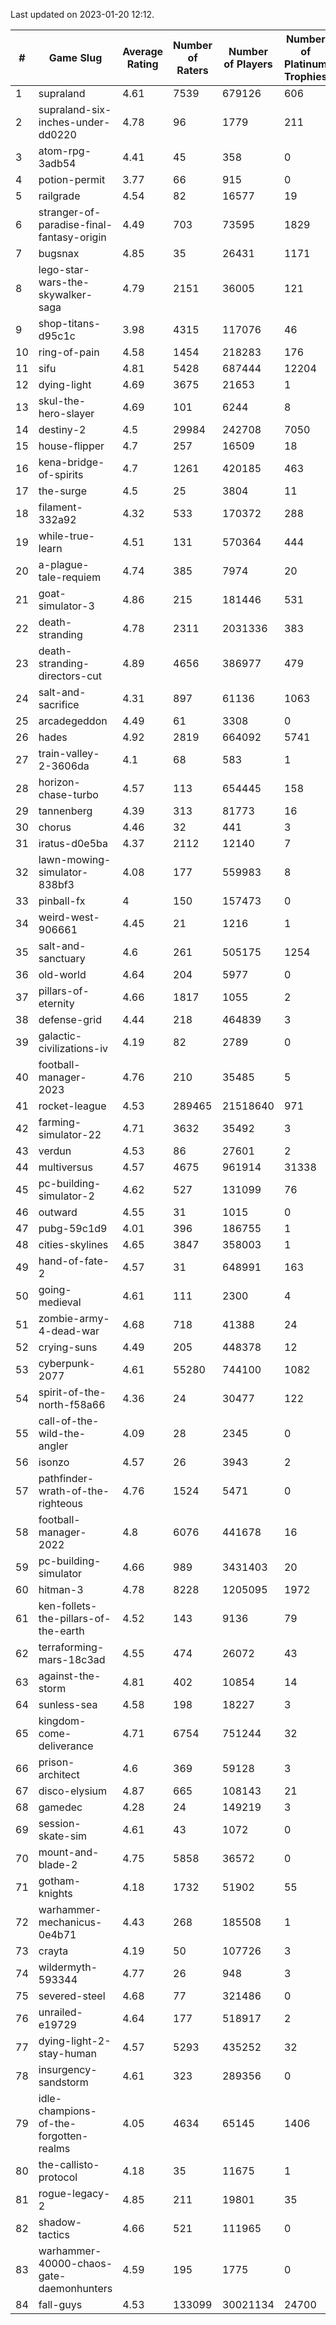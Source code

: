 Last updated on 2023-01-20 12:12.


|#|Game Slug|Average Rating|Number of Raters|Number of Players|Number of Platinum Trophies|Max Rarity (%)|
|---|---|---|---|---|---|---|
|1|supraland|4.61|7539|679126|606|99|
|2|supraland-six-inches-under-dd0220|4.78|96|1779|211|99|
|3|atom-rpg-3adb54|4.41|45|358|0|98|
|4|potion-permit|3.77|66|915|0|98|
|5|railgrade|4.54|82|16577|19|98|
|6|stranger-of-paradise-final-fantasy-origin|4.49|703|73595|1829|98|
|7|bugsnax|4.85|35|26431|1171|97|
|8|lego-star-wars-the-skywalker-saga|4.79|2151|36005|121|97|
|9|shop-titans-d95c1c|3.98|4315|117076|46|97|
|10|ring-of-pain|4.58|1454|218283|176|96|
|11|sifu|4.81|5428|687444|12204|96|
|12|dying-light|4.69|3675|21653|1|95|
|13|skul-the-hero-slayer|4.69|101|6244|8|95|
|14|destiny-2|4.5|29984|242708|7050|94|
|15|house-flipper|4.7|257|16509|18|94|
|16|kena-bridge-of-spirits|4.7|1261|420185|463|94|
|17|the-surge|4.5|25|3804|11|94|
|18|filament-332a92|4.32|533|170372|288|93|
|19|while-true-learn|4.51|131|570364|444|93|
|20|a-plague-tale-requiem|4.74|385|7974|20|92|
|21|goat-simulator-3|4.86|215|181446|531|92|
|22|death-stranding|4.78|2311|2031336|383|91|
|23|death-stranding-directors-cut|4.89|4656|386977|479|91|
|24|salt-and-sacrifice|4.31|897|61136|1063|91|
|25|arcadegeddon|4.49|61|3308|0|90|
|26|hades|4.92|2819|664092|5741|89|
|27|train-valley-2-3606da|4.1|68|583|1|89|
|28|horizon-chase-turbo|4.57|113|654445|158|88|
|29|tannenberg|4.39|313|81773|16|88|
|30|chorus|4.46|32|441|3|86|
|31|iratus-d0e5ba|4.37|2112|12140|7|85|
|32|lawn-mowing-simulator-838bf3|4.08|177|559983|8|85|
|33|pinball-fx|4|150|157473|0|85|
|34|weird-west-906661|4.45|21|1216|1|85|
|35|salt-and-sanctuary|4.6|261|505175|1254|83|
|36|old-world|4.64|204|5977|0|82|
|37|pillars-of-eternity|4.66|1817|1055|2|81|
|38|defense-grid|4.44|218|464839|3|80|
|39|galactic-civilizations-iv|4.19|82|2789|0|80|
|40|football-manager-2023|4.76|210|35485|5|79|
|41|rocket-league|4.53|289465|21518640|971|78|
|42|farming-simulator-22|4.71|3632|35492|3|77|
|43|verdun|4.53|86|27601|2|76|
|44|multiversus|4.57|4675|961914|31338|75|
|45|pc-building-simulator-2|4.62|527|131099|76|75|
|46|outward|4.55|31|1015|0|73|
|47|pubg-59c1d9|4.01|396|186755|1|73|
|48|cities-skylines|4.65|3847|358003|1|72|
|49|hand-of-fate-2|4.57|31|648991|163|72|
|50|going-medieval|4.61|111|2300|4|68|
|51|zombie-army-4-dead-war|4.68|718|41388|24|67|
|52|crying-suns|4.49|205|448378|12|66|
|53|cyberpunk-2077|4.61|55280|744100|1082|65|
|54|spirit-of-the-north-f58a66|4.36|24|30477|122|65|
|55|call-of-the-wild-the-angler|4.09|28|2345|0|63|
|56|isonzo|4.57|26|3943|2|57|
|57|pathfinder-wrath-of-the-righteous|4.76|1524|5471|0|51|
|58|football-manager-2022|4.8|6076|441678|16|49|
|59|pc-building-simulator|4.66|989|3431403|20|48|
|60|hitman-3|4.78|8228|1205095|1972|47|
|61|ken-follets-the-pillars-of-the-earth|4.52|143|9136|79|45|
|62|terraforming-mars-18c3ad|4.55|474|26072|43|44|
|63|against-the-storm|4.81|402|10854|14|37|
|64|sunless-sea|4.58|198|18227|3|36|
|65|kingdom-come-deliverance|4.71|6754|751244|32|30|
|66|prison-architect|4.6|369|59128|3|29|
|67|disco-elysium|4.87|665|108143|21|28|
|68|gamedec|4.28|24|149219|3|27|
|69|session-skate-sim|4.61|43|1072|0|27|
|70|mount-and-blade-2|4.75|5858|36572|0|26|
|71|gotham-knights|4.18|1732|51902|55|25|
|72|warhammer-mechanicus-0e4b71|4.43|268|185508|1|25|
|73|crayta|4.19|50|107726|3|23|
|74|wildermyth-593344|4.77|26|948|3|17|
|75|severed-steel|4.68|77|321486|0|14|
|76|unrailed-e19729|4.64|177|518917|2|9|
|77|dying-light-2-stay-human|4.57|5293|435252|32|7|
|78|insurgency-sandstorm|4.61|323|289356|0|5|
|79|idle-champions-of-the-forgotten-realms|4.05|4634|65145|1406|4|
|80|the-callisto-protocol|4.18|35|11675|1|4|
|81|rogue-legacy-2|4.85|211|19801|35|3|
|82|shadow-tactics|4.66|521|111965|0|2|
|83|warhammer-40000-chaos-gate-daemonhunters|4.59|195|1775|0|1|
|84|fall-guys|4.53|133099|30021134|24700|0.8|
